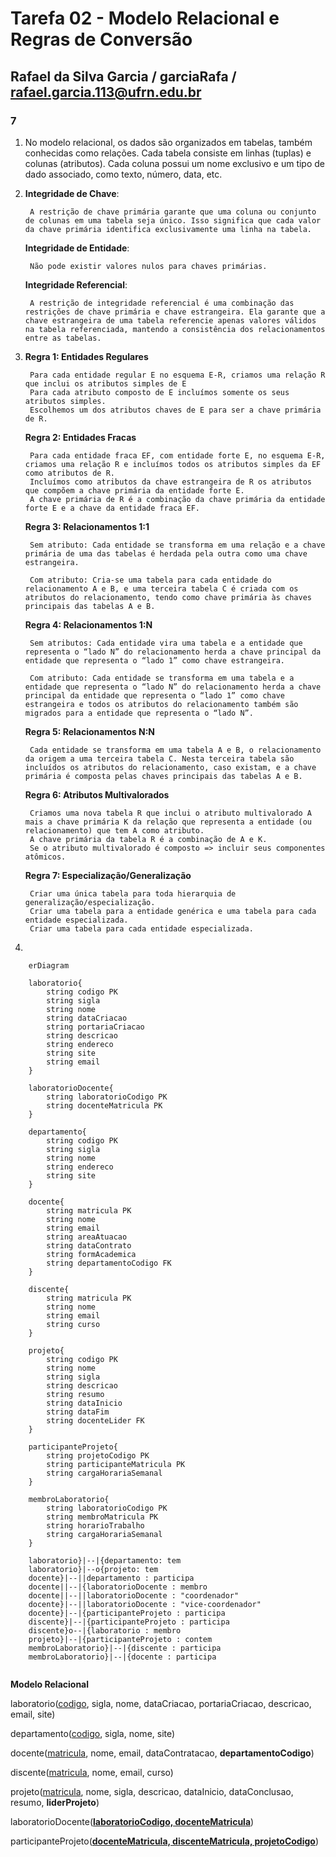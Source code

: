 # **Tarefa 02 - Modelo Relacional e Regras de Conversão**

## Rafael da Silva Garcia / garciaRafa / rafael.garcia.113@ufrn.edu.br


### **7**
1. 
    No modelo relacional, os dados são organizados em tabelas, também conhecidas como relações. Cada tabela consiste em linhas (tuplas) e colunas (atributos). Cada coluna possui um nome exclusivo e um tipo de dado associado, como texto, número, data, etc.
2. 
    **Integridade de Chave**: 
        
        A restrição de chave primária garante que uma coluna ou conjunto de colunas em uma tabela seja único. Isso significa que cada valor da chave primária identifica exclusivamente uma linha na tabela.

    **Integridade de Entidade**: 
        
        Não pode existir valores nulos para chaves primárias.

    **Integridade Referencial**: 
        
        A restrição de integridade referencial é uma combinação das restrições de chave primária e chave estrangeira. Ela garante que a chave estrangeira de uma tabela referencie apenas valores válidos na tabela referenciada, mantendo a consistência dos relacionamentos entre as tabelas.
3. 
    **Regra 1: Entidades Regulares**
    
        Para cada entidade regular E no esquema E-R, criamos uma relação R que inclui os atributos simples de E
        Para cada atributo composto de E incluímos somente os seus atributos simples.
        Escolhemos um dos atributos chaves de E para ser a chave primária de R.

    **Regra 2: Entidades Fracas**

        Para cada entidade fraca EF, com entidade forte E, no esquema E-R, criamos uma relação R e incluímos todos os atributos simples da EF como atributos de R.
        Incluímos como atributos da chave estrangeira de R os atributos que compõem a chave primária da entidade forte E.
        A chave primária de R é a combinação da chave primária da entidade forte E e a chave da entidade fraca EF.

    **Regra 3: Relacionamentos 1:1**

        Sem atributo: Cada entidade se transforma em uma relação e a chave primária de uma das tabelas é herdada pela outra como uma chave estrangeira.

        Com atributo: Cria-se uma tabela para cada entidade do relacionamento A e B, e uma terceira tabela C é criada com os atributos do relacionamento, tendo como chave primária às chaves principais das tabelas A e B.

    **Regra 4: Relacionamentos 1:N**

        Sem atributos: Cada entidade vira uma tabela e a entidade que representa o “lado N” do relacionamento herda a chave principal da entidade que representa o “lado 1” como chave estrangeira.

        Com atributo: Cada entidade se transforma em uma tabela e a entidade que representa o “lado N” do relacionamento herda a chave principal da entidade que representa o “lado 1” como chave estrangeira e todos os atributos do relacionamento também são migrados para a entidade que representa o “lado N”.

    **Regra 5: Relacionamentos N:N**

        Cada entidade se transforma em uma tabela A e B, o relacionamento da origem a uma terceira tabela C. Nesta terceira tabela são incluídos os atributos do relacionamento, caso existam, e a chave primária é composta pelas chaves principais das tabelas A e B.

    **Regra 6: Atributos Multivalorados**

        Criamos uma nova tabela R que inclui o atributo multivalorado A mais a chave primária K da relação que representa a entidade (ou relacionamento) que tem A como atributo.
        A chave primária da tabela R é a combinação de A e K.
        Se o atributo multivalorado é composto => incluir seus componentes atômicos.

    **Regra 7: Especialização/Generalização**

        Criar uma única tabela para toda hierarquia de generalização/especialização.
        Criar uma tabela para a entidade genérica e uma tabela para cada entidade especializada.
        Criar uma tabela para cada entidade especializada.

4. 
```mermaid
    erDiagram
    
    laboratorio{
        string codigo PK
        string sigla
        string nome
        string dataCriacao
        string portariaCriacao
        string descricao
        string endereco
        string site
        string email
    }

    laboratorioDocente{
        string laboratorioCodigo PK 
        string docenteMatricula PK
    }

    departamento{
        string codigo PK
        string sigla
        string nome
        string endereco
        string site
    }

    docente{
        string matricula PK
        string nome
        string email
        string areaAtuacao
        string dataContrato
        string formAcademica
        string departamentoCodigo FK
    }

    discente{
        string matricula PK 
        string nome
        string email
        string curso
    }

    projeto{
        string codigo PK
        string nome
        string sigla
        string descricao
        string resumo
        string dataInicio
        string dataFim
        string docenteLider FK
    }

    participanteProjeto{
        string projetoCodigo PK
        string participanteMatricula PK
        string cargaHorariaSemanal
    }

    membroLaboratorio{
        string laboratorioCodigo PK
        string membroMatricula PK
        string horarioTrabalho
        string cargaHorariaSemanal
    }

    laboratorio}|--|{departamento: tem
    laboratorio}|--o{projeto: tem
    docente}|--||departamento : participa
    docente||--|{laboratorioDocente : membro
    docente||--||laboratorioDocente : "coordenador"
    docente}|--||laboratorioDocente : "vice-coordenador"
    docente}|--|{participanteProjeto : participa
    discente}|--|{participanteProjeto : participa
    discente}o--|{laboratorio : membro
    projeto}|--|{participanteProjeto : contem
    membroLaboratorio}|--|{discente : participa
    membroLaboratorio}|--|{docente : participa
    
```

**Modelo Relacional**


laboratorio(<u>codigo</u>, sigla, nome, dataCriacao, portariaCriacao, descricao, email, site)

departamento(<u>codigo</u>, sigla, nome, site)

docente(<u>matricula</u>, nome, email, dataContratacao, **departamentoCodigo**)

discente(<u>matricula</u>, nome, email, curso)

projeto(<u>matricula</u>, nome, sigla, descricao, dataInicio, dataConclusao, resumo, **liderProjeto**)

laboratorioDocente(<u>**laboratorioCodigo, docenteMatricula**</u>)

participanteProjeto(<u>**docenteMatricula, discenteMatricula, projetoCodigo**</u>)







       



        

